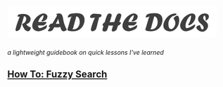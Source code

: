 # ![logo](logo.png)
*a lightweight guidebook on quick lessons I've learned*

## [How To: Fuzzy Search](fuse-js/index.md)